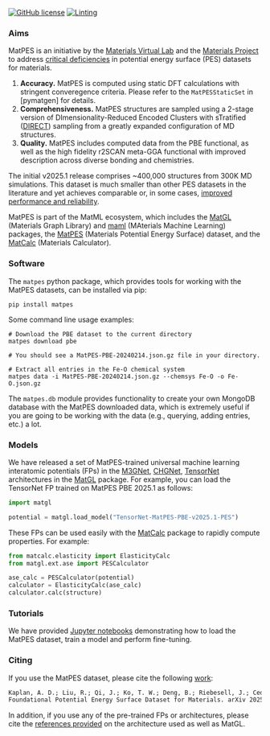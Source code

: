 [![GitHub license](https://img.shields.io/github/license/materialsvirtuallab/matpes)](https://github.com/materialsvirtuallab/matpes/blob/main/LICENSE)
[![Linting](https://github.com/materialsvirtuallab/matpes/workflows/Linting/badge.svg)](https://github.com/materialsvirtuallab/matpes/workflows/Linting/badge.svg)

### Aims

MatPES is an initiative by the [Materials Virtual Lab] and the [Materials Project] to address
[critical deficiencies](http://matpes.ai/about) in potential energy surface (PES) datasets for materials.

1. **Accuracy.** MatPES is computed using static DFT calculations with stringent converegence criteria.
   Please refer to the `MatPESStaticSet` in [pymatgen] for details.
2. **Comprehensiveness.** MatPES structures are sampled using a 2-stage version of DImensionality-Reduced
   Encoded Clusters with sTratified ([DIRECT]) sampling from a greatly expanded configuration of MD structures.
3. **Quality.** MatPES includes computed data from the PBE functional, as well as the high fidelity r2SCAN meta-GGA
   functional with improved description across diverse bonding and chemistries.

The initial v2025.1 release comprises ~400,000 structures from 300K MD simulations. This dataset is much smaller
than other PES datasets in the literature and yet achieves comparable or, in some cases,
[improved performance and reliability](http://matpes.ai/benchmarks).

MatPES is part of the MatML ecosystem, which includes the [MatGL] (Materials Graph Library) and [maml] (MAterials
Machine Learning) packages, the [MatPES] (Materials Potential Energy Surface) dataset, and the [MatCalc] (Materials
Calculator).

### Software

The `matpes` python package, which provides tools for working with the MatPES datasets, can be installed via pip:

```shell
pip install matpes
```

Some command line usage examples:

```shell
# Download the PBE dataset to the current directory
matpes download pbe

# You should see a MatPES-PBE-20240214.json.gz file in your directory.

# Extract all entries in the Fe-O chemical system
matpes data -i MatPES-PBE-20240214.json.gz --chemsys Fe-O -o Fe-O.json.gz
```

The `matpes.db` module provides functionality to create your own MongoDB database with the MatPES downloaded data,
which is extremely useful if you are going to be working with the data (e.g., querying, adding entries, etc.) a lot.

### Models

We have released a set of MatPES-trained universal machine learning interatomic potentials (FPs) in the [M3GNet],
[CHGNet], [TensorNet] architectures in the [MatGL] package. For example, you can load the TensorNet FP trained on
MatPES PBE 2025.1 as follows:

```python
import matgl

potential = matgl.load_model("TensorNet-MatPES-PBE-v2025.1-PES")
```

These FPs can be used easily with the [MatCalc] package to rapidly compute properties. For example:

```python
from matcalc.elasticity import ElasticityCalc
from matgl.ext.ase import PESCalculator

ase_calc = PESCalculator(potential)
calculator = ElasticityCalc(ase_calc)
calculator.calc(structure)
```

### Tutorials

We have provided [Jupyter notebooks](http://matpes.ai/tutorials) demonstrating how to load the MatPES dataset, train a model and
perform fine-tuning.

### Citing

If you use the MatPES dataset, please cite the following [work](https://doi.org/10.48550/arXiv.2503.04070):

```txt
Kaplan, A. D.; Liu, R.; Qi, J.; Ko, T. W.; Deng, B.; Riebesell, J.; Ceder, G.; Persson, K. A.; Ong, S. P. A
Foundational Potential Energy Surface Dataset for Materials. arXiv 2025. DOI: 10.48550/arXiv.2503.04070.
```

In addition, if you use any of the pre-trained FPs or architectures, please cite the
[references provided](http://matgl.ai/references) on the architecture used as well as MatGL.

[Materials Virtual Lab]: http://materialsvirtuallab.org
[Materials Project]: https://materialsproject.org
[M3GNet]: http://dx.doi.org/10.1038/s43588-022-00349-3
[CHGNet]: http://doi.org/10.1038/s42256-023-00716-3
[TensorNet]: https://arxiv.org/abs/2306.06482
[DIRECT]: https//doi.org/10.1038/s41524-024-01227-4
[maml]: https://materialsvirtuallab.github.io/maml/
[MatGL]: https://matgl.ai
[MatPES]: https://matpes.ai
[MatCalc]: https://matcalc.ai
